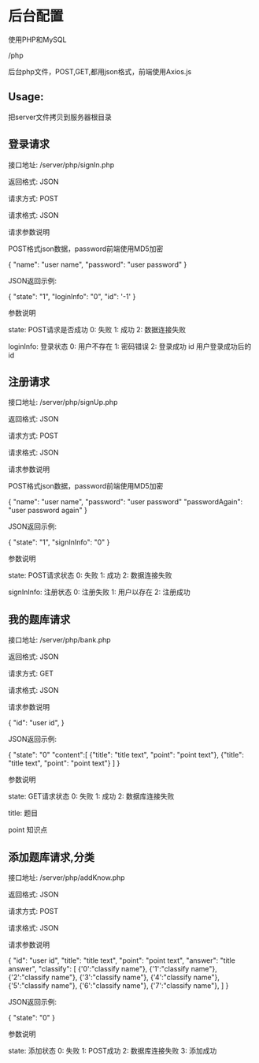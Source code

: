 # 后台配置

使用PHP和MySQL

/php

后台php文件，POST,GET,都用json格式，前端使用Axios.js

## Usage:

把server文件拷贝到服务器根目录

## 登录请求

接口地址: /server/php/signIn.php

返回格式: JSON

请求方式: POST

请求格式: JSON

请求参数说明

POST格式json数据，password前端使用MD5加密

{
    "name": "user name",
    "password": "user password"
}

JSON返回示例:

{
    "state": "1", 
    "loginInfo": "0",
    "id": '-1'
}

参数说明

state: POST请求是否成功 0: 失败    1: 成功   2: 数据连接失败

loginInfo: 登录状态     0: 用户不存在   1: 密码错误   2: 登录成功
id  用户登录成功后的id

## 注册请求

接口地址: /server/php/signUp.php

返回格式: JSON

请求方式: POST

请求格式: JSON

请求参数说明

POST格式json数据，password前端使用MD5加密

{
    "name": "user name",
    "password": "user password"
    "passwordAgain": "user password again"
}

JSON返回示例:

{
    "state": "1", 
    "signInInfo": "0"
}

参数说明

state: POST请求状态        0: 失败    1: 成功   2: 数据连接失败

signInInfo:  注册状态      0: 注册失败  1: 用户以存在   2: 注册成功  

## 我的题库请求

接口地址: /server/php/bank.php

返回格式: JSON

请求方式: GET

请求格式: JSON

请求参数说明

{
    "id": "user id", 
}

JSON返回示例:

{
    "state": "0"
    "content":[
       {"title": "title text", "point": "point text"},
       {"title": "title text", "point": "point text"}
     ] 
}

参数说明

state: GET请求状态        0: 失败    1: 成功  2: 数据库连接失败

title:  题目

point 知识点

## 添加题库请求,分类

接口地址: /server/php/addKnow.php

返回格式: JSON

请求方式: POST

请求格式: JSON

请求参数说明

{
    "id": "user id", 
    "title": "title text",
    "point": "point text",
    "answer": "title answer",
    "classify": [
      {'0':"classify name"},
      {'1':"classify name"},
      {'2':"classify name"},
      {'3':"classify name"},
      {'4':"classify name"},
      {'5':"classify name"},
      {'6':"classify name"},
      {'7':"classify name"},
    ]
}

JSON返回示例:

{
    "state": "0"
}

参数说明

state: 添加状态        0: 失败    1: POST成功   2: 数据库连接失败 3: 添加成功
